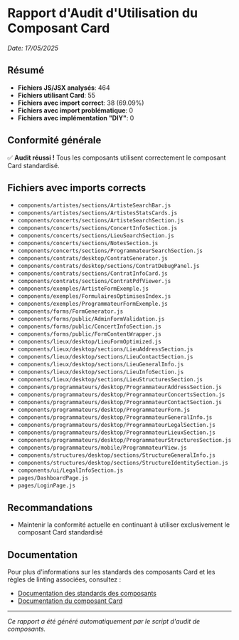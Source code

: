 # Rapport d'Audit d'Utilisation du Composant Card
*Date: 17/05/2025*

## Résumé

- **Fichiers JS/JSX analysés**: 464
- **Fichiers utilisant Card**: 55
- **Fichiers avec import correct**: 38 (69.09%)
- **Fichiers avec import problématique**: 0
- **Fichiers avec implémentation "DIY"**: 0

## Conformité générale

✅ **Audit réussi !** Tous les composants utilisent correctement le composant Card standardisé.

## Fichiers avec imports corrects

- `components/artistes/sections/ArtisteSearchBar.js`
- `components/artistes/sections/ArtistesStatsCards.js`
- `components/concerts/sections/ArtisteSearchSection.js`
- `components/concerts/sections/ConcertInfoSection.js`
- `components/concerts/sections/LieuSearchSection.js`
- `components/concerts/sections/NotesSection.js`
- `components/concerts/sections/ProgrammateurSearchSection.js`
- `components/contrats/desktop/ContratGenerator.js`
- `components/contrats/desktop/sections/ContratDebugPanel.js`
- `components/contrats/sections/ContratInfoCard.js`
- `components/contrats/sections/ContratPdfViewer.js`
- `components/exemples/ArtisteFormExemple.js`
- `components/exemples/FormulairesOptimisesIndex.js`
- `components/exemples/ProgrammateurFormExemple.js`
- `components/forms/FormGenerator.js`
- `components/forms/public/AdminFormValidation.js`
- `components/forms/public/ConcertInfoSection.js`
- `components/forms/public/FormContentWrapper.js`
- `components/lieux/desktop/LieuFormOptimized.js`
- `components/lieux/desktop/sections/LieuAddressSection.js`
- `components/lieux/desktop/sections/LieuContactSection.js`
- `components/lieux/desktop/sections/LieuGeneralInfo.js`
- `components/lieux/desktop/sections/LieuInfoSection.js`
- `components/lieux/desktop/sections/LieuStructuresSection.js`
- `components/programmateurs/desktop/ProgrammateurAddressSection.js`
- `components/programmateurs/desktop/ProgrammateurConcertsSection.js`
- `components/programmateurs/desktop/ProgrammateurContactSection.js`
- `components/programmateurs/desktop/ProgrammateurForm.js`
- `components/programmateurs/desktop/ProgrammateurGeneralInfo.js`
- `components/programmateurs/desktop/ProgrammateurLegalSection.js`
- `components/programmateurs/desktop/ProgrammateurLieuxSection.js`
- `components/programmateurs/desktop/ProgrammateurStructuresSection.js`
- `components/programmateurs/mobile/ProgrammateurView.js`
- `components/structures/desktop/sections/StructureGeneralInfo.js`
- `components/structures/desktop/sections/StructureIdentitySection.js`
- `components/ui/LegalInfoSection.js`
- `pages/DashboardPage.js`
- `pages/LoginPage.js`





## Recommandations

- Maintenir la conformité actuelle en continuant à utiliser exclusivement le composant Card standardisé

## Documentation

Pour plus d'informations sur les standards des composants Card et les règles de linting associées, consultez :
- [Documentation des standards des composants](/docs/standards/components-standardises.md)
- [Documentation du composant Card](/docs/components/Card.md)

---
*Ce rapport a été généré automatiquement par le script d'audit de composants.*

